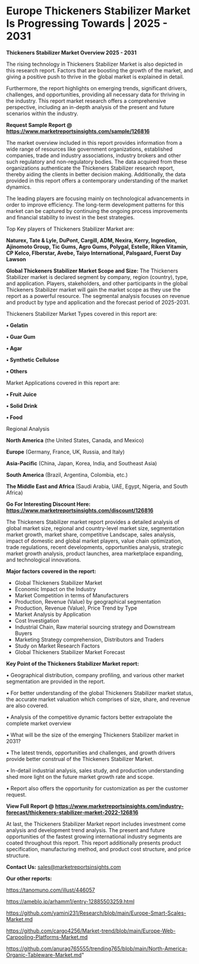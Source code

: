 # Europe Thickeners Stabilizer Market Is Progressing Towards | 2025 - 2031

<Strong> Thickeners Stabilizer Market Overview 2025 - 2031</strong>

The rising technology in Thickeners Stabilizer Market is also depicted in this research report. Factors that are boosting the growth of the market, and giving a positive push to thrive in the global market is explained in detail.

Furthermore, the report highlights on emerging trends, significant drivers, challenges, and opportunities, providing all necessary data for thriving in the industry. This report market research offers a comprehensive perspective, including an in-depth analysis of the present and future scenarios within the industry.

<strong>Request Sample Report @ <a href=https://www.marketreportsinsights.com/sample/126816>https://www.marketreportsinsights.com/sample/126816</a></strong>

The market overview included in this report provides information from a wide range of resources like government organizations, established companies, trade and industry associations, industry brokers and other such regulatory and non-regulatory bodies. The data acquired from these organizations authenticate the Thickeners Stabilizer research report, thereby aiding the clients in better decision making. Additionally, the data provided in this report offers a contemporary understanding of the market dynamics.

The leading players are focusing mainly on technological advancements in order to improve efficiency. The long-term development patterns for this market can be captured by continuing the ongoing process improvements and financial stability to invest in the best strategies.

Top Key players of Thickeners Stabilizer Market are:

<strong>Naturex, Tate & Lyle, DuPont, Cargill, ADM, Nexira, Kerry, Ingredion, Ajinomoto Group, Tic Gums, Agro Gums, Polygal, Estelle, Riken Vitamin, CP Kelco, FIberstar, Avebe, Taiyo International, Palsgaard, Fuerst Day Lawson</strong>

<strong><b>Global Thickeners Stabilizer Market Scope and Size:</b></strong>
The Thickeners Stabilizer market is declared segment by company, region (country), type, and application. Players, stakeholders, and other participants in the global Thickeners Stabilizer market will gain the market scope as they use the report as a powerful resource. The segmental analysis focuses on revenue and product by type and application and the forecast period of 2025-2031.

Thickeners Stabilizer Market Types covered in this report are:

<strong>• Gelatin

• Guar Gum

• Agar

• Synthetic Cellulose

• Others</strong>

Market Applications covered in this report are:

<strong>• Fruit Juice

• Solid Drink

• Food</strong> 

Regional Analysis

<strong>North America</strong> (the United States, Canada, and Mexico)

<strong>Europe</strong> (Germany, France, UK, Russia, and Italy)

<strong>Asia-Pacific</strong> (China, Japan, Korea, India, and Southeast Asia)

<strong>South America</strong> (Brazil, Argentina, Colombia, etc.)

<strong>The Middle East and Africa</strong> (Saudi Arabia, UAE, Egypt, Nigeria, and South Africa)

<strong>Go For Interesting Discount Here: <a href=https://www.marketreportsinsights.com/discount/126816>https://www.marketreportsinsights.com/discount/126816</a></strong>

The Thickeners Stabilizer market report provides a detailed analysis of global market size, regional and country-level market size, segmentation market growth, market share, competitive Landscape, sales analysis, impact of domestic and global market players, value chain optimization, trade regulations, recent developments, opportunities analysis, strategic market growth analysis, product launches, area marketplace expanding, and technological innovations.

<strong><b>Major factors covered in the report:</b></strong>
<ul>
  <li>Global Thickeners Stabilizer Market </li>
  <li>Economic Impact on the Industry</li>
  <li>Market Competition in terms of Manufacturers</li>
  <li>Production, Revenue (Value) by geographical segmentation</li>
  <li>Production, Revenue (Value), Price Trend by Type</li>
  <li>Market Analysis by Application</li>
  <li>Cost Investigation</li>
  <li>Industrial Chain, Raw material sourcing strategy and Downstream Buyers</li>
  <li>Marketing Strategy comprehension, Distributors and Traders</li>
  <li>Study on Market Research Factors</li>
  <li>Global Thickeners Stabilizer Market Forecast</li>
</ul>

<strong><b>Key Point of the Thickeners Stabilizer Market report:</b></strong>

• Geographical distribution, company profiling, and various other market segmentation are provided in the report.

• For better understanding of the global Thickeners Stabilizer market status, the accurate market valuation which comprises of size, share, and revenue are also covered.

• Analysis of the competitive dynamic factors better extrapolate the complete market overview

• What will be the size of the emerging Thickeners Stabilizer market in 2031?

• The latest trends, opportunities and challenges, and growth drivers provide better construal of the Thickeners Stabilizer Market.

• In-detail industrial analysis, sales study, and production understanding shed more light on the future market growth rate and scope.

• Report also offers the opportunity for customization as per the customer request.

<strong><b>View Full Report @ <a href=https://www.marketreportsinsights.com/industry-forecast/thickeners-stabilizer-market-2022-126816>https://www.marketreportsinsights.com/industry-forecast/thickeners-stabilizer-market-2022-126816</a></b></strong>


At last, the Thickeners Stabilizer Market report includes investment come analysis and development trend analysis. The present and future opportunities of the fastest growing international industry segments are coated throughout this report. This report additionally presents product specification, manufacturing method, and product cost structure, and price structure.

<strong>Contact Us:</strong>
sales@marketreportsinsights.com

<strong>Our other reports:</strong>

<a href=https://tanomuno.com/illust/446057>https://tanomuno.com/illust/446057</a>

<a href=https://ameblo.jp/arhamm1/entry-12885503259.html>https://ameblo.jp/arhamm1/entry-12885503259.html</a>

<a href=https://github.com/yamini231/Research/blob/main/Europe-Smart-Scales-Market.md>https://github.com/yamini231/Research/blob/main/Europe-Smart-Scales-Market.md</a>

<a href=https://github.com/cargo4256/Market-trend/blob/main/Europe-Web-Carpooling-Platforms-Market.md>https://github.com/cargo4256/Market-trend/blob/main/Europe-Web-Carpooling-Platforms-Market.md</a>

<a href=https://github.com/anurag765555/trending765/blob/main/North-America-Organic-Tableware-Market.md>https://github.com/anurag765555/trending765/blob/main/North-America-Organic-Tableware-Market.md</a>"
